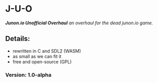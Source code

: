 # J-U-O
***Junon.io Unofficial Overhaul***
*an overhaul for the dead junon.io game.*

## Details:
- rewritten in C and SDL2 (WASM)
- as small as we can fit it
- free and open-source (GPL)

### Version: 1.0-alpha
